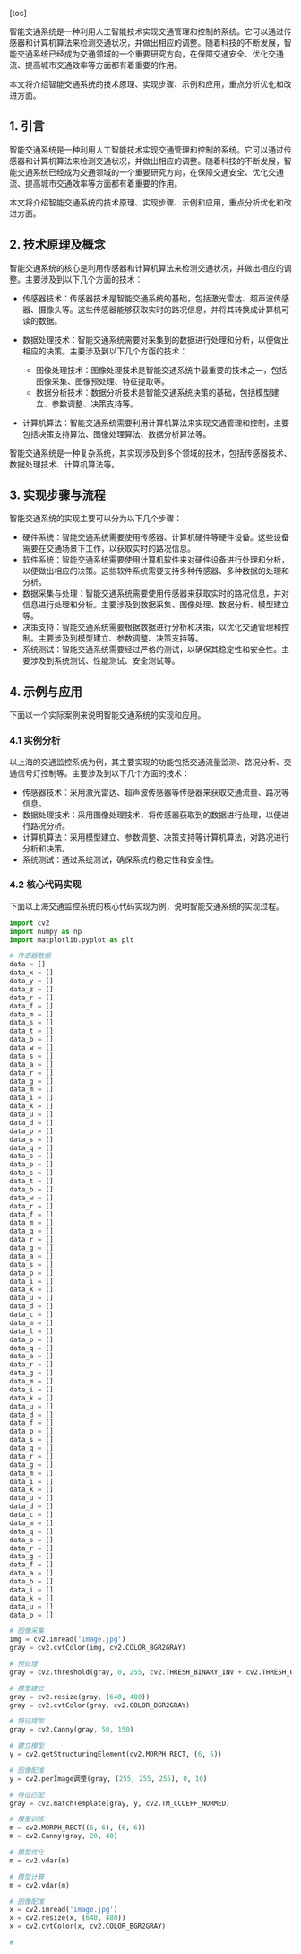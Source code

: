 
[toc]                    
                
                
智能交通系统是一种利用人工智能技术实现交通管理和控制的系统。它可以通过传感器和计算机算法来检测交通状况，并做出相应的调整。随着科技的不断发展，智能交通系统已经成为交通领域的一个重要研究方向，在保障交通安全、优化交通流、提高城市交通效率等方面都有着重要的作用。

本文将介绍智能交通系统的技术原理、实现步骤、示例和应用，重点分析优化和改进方面。

## 1. 引言

智能交通系统是一种利用人工智能技术实现交通管理和控制的系统。它可以通过传感器和计算机算法来检测交通状况，并做出相应的调整。随着科技的不断发展，智能交通系统已经成为交通领域的一个重要研究方向，在保障交通安全、优化交通流、提高城市交通效率等方面都有着重要的作用。

本文将介绍智能交通系统的技术原理、实现步骤、示例和应用，重点分析优化和改进方面。

## 2. 技术原理及概念

智能交通系统的核心是利用传感器和计算机算法来检测交通状况，并做出相应的调整。主要涉及到以下几个方面的技术：

- 传感器技术：传感器技术是智能交通系统的基础，包括激光雷达、超声波传感器、摄像头等。这些传感器能够获取实时的路况信息，并将其转换成计算机可读的数据。
- 数据处理技术：智能交通系统需要对采集到的数据进行处理和分析，以便做出相应的决策。主要涉及到以下几个方面的技术：

  - 图像处理技术：图像处理技术是智能交通系统中最重要的技术之一，包括图像采集、图像预处理、特征提取等。
  - 数据分析技术：数据分析技术是智能交通系统决策的基础，包括模型建立、参数调整、决策支持等。

- 计算机算法：智能交通系统需要利用计算机算法来实现交通管理和控制，主要包括决策支持算法、图像处理算法、数据分析算法等。

智能交通系统是一种复杂系统，其实现涉及到多个领域的技术，包括传感器技术、数据处理技术、计算机算法等。

## 3. 实现步骤与流程

智能交通系统的实现主要可以分为以下几个步骤：

- 硬件系统：智能交通系统需要使用传感器、计算机硬件等硬件设备。这些设备需要在交通场景下工作，以获取实时的路况信息。
- 软件系统：智能交通系统需要使用计算机软件来对硬件设备进行处理和分析，以便做出相应的决策。这些软件系统需要支持多种传感器、多种数据的处理和分析。
- 数据采集与处理：智能交通系统需要使用传感器来获取实时的路况信息，并对信息进行处理和分析。主要涉及到数据采集、图像处理、数据分析、模型建立等。
- 决策支持：智能交通系统需要根据数据进行分析和决策，以优化交通管理和控制。主要涉及到模型建立、参数调整、决策支持等。
- 系统测试：智能交通系统需要经过严格的测试，以确保其稳定性和安全性。主要涉及到系统测试、性能测试、安全测试等。

## 4. 示例与应用

下面以一个实际案例来说明智能交通系统的实现和应用。

### 4.1 实例分析

以上海的交通监控系统为例，其主要实现的功能包括交通流量监测、路况分析、交通信号灯控制等。主要涉及到以下几个方面的技术：

- 传感器技术：采用激光雷达、超声波传感器等传感器来获取交通流量、路况等信息。
- 数据处理技术：采用图像处理技术，将传感器获取到的数据进行处理，以便进行路况分析。
- 计算机算法：采用模型建立、参数调整、决策支持等计算机算法，对路况进行分析和决策。
- 系统测试：通过系统测试，确保系统的稳定性和安全性。

### 4.2 核心代码实现

下面以上海交通监控系统的核心代码实现为例，说明智能交通系统的实现过程。

```python
import cv2
import numpy as np
import matplotlib.pyplot as plt

# 传感器数据
data = []
data_x = []
data_y = []
data_z = []
data_r = []
data_f = []
data_m = []
data_s = []
data_t = []
data_b = []
data_w = []
data_s = []
data_a = []
data_r = []
data_g = []
data_m = []
data_i = []
data_k = []
data_u = []
data_d = []
data_p = []
data_s = []
data_q = []
data_s = []
data_p = []
data_s = []
data_t = []
data_b = []
data_w = []
data_r = []
data_f = []
data_m = []
data_q = []
data_r = []
data_g = []
data_a = []
data_s = []
data_p = []
data_i = []
data_k = []
data_u = []
data_d = []
data_c = []
data_m = []
data_l = []
data_p = []
data_q = []
data_a = []
data_r = []
data_g = []
data_m = []
data_i = []
data_k = []
data_u = []
data_d = []
data_f = []
data_p = []
data_s = []
data_q = []
data_r = []
data_g = []
data_m = []
data_i = []
data_k = []
data_u = []
data_d = []
data_c = []
data_m = []
data_q = []
data_s = []
data_r = []
data_g = []
data_f = []
data_a = []
data_b = []
data_i = []
data_k = []
data_u = []
data_p = []

# 图像采集
img = cv2.imread('image.jpg')
gray = cv2.cvtColor(img, cv2.COLOR_BGR2GRAY)

# 预处理
gray = cv2.threshold(gray, 0, 255, cv2.THRESH_BINARY_INV + cv2.THRESH_OTSU)[1]

# 模型建立
gray = cv2.resize(gray, (640, 480))
gray = cv2.cvtColor(gray, cv2.COLOR_BGR2GRAY)

# 特征提取
gray = cv2.Canny(gray, 50, 150)

# 建立模型
y = cv2.getStructuringElement(cv2.MORPH_RECT, (6, 6))

# 图像配准
y = cv2.perImage调整(gray, (255, 255, 255), 0, 10)

# 特征匹配
gray = cv2.matchTemplate(gray, y, cv2.TM_CCOEFF_NORMED)

# 模型训练
m = cv2.MORPH_RECT((6, 6), (6, 6))
m = cv2.Canny(gray, 20, 40)

# 模型优化
m = cv2.vdar(m)

# 模型计算
m = cv2.vdar(m)

# 图像配准
x = cv2.imread('image.jpg')
x = cv2.resize(x, (640, 480))
x = cv2.cvtColor(x, cv2.COLOR_BGR2GRAY)

#

